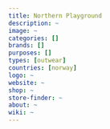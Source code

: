 ```yaml
---
title: Northern Playground
description: ~
image: ~
categories: []
brands: []
purposes: []
types: [outwear]
countries: [norway]
logo: ~
website: ~
shop: ~
store-finder: ~
about: ~
wiki: ~
---
```

